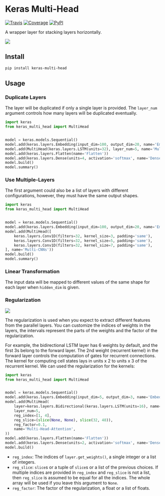 # Keras Multi-Head

[![Travis](https://travis-ci.org/CyberZHG/keras-multi-head.svg)](https://travis-ci.org/CyberZHG/keras-multi-head)
[![Coverage](https://coveralls.io/repos/github/CyberZHG/keras-multi-head/badge.svg?branch=master)](https://coveralls.io/github/CyberZHG/keras-multi-head)
[![PyPI](https://img.shields.io/pypi/pyversions/keras-multi-head.svg)](https://pypi.org/project/keras-multi-head/)

A wrapper layer for stacking layers horizontally.

![](https://user-images.githubusercontent.com/853842/45797517-867b8580-bcd8-11e8-9ec6-39d6508cf438.png)

## Install

```bash
pip install keras-multi-head
```

## Usage

### Duplicate Layers

The layer will be duplicated if only a single layer is provided. The `layer_num` argument controls how many layers will be duplicated eventually.

```python
import keras
from keras_multi_head import MultiHead


model = keras.models.Sequential()
model.add(keras.layers.Embedding(input_dim=100, output_dim=20, name='Embedding'))
model.add(MultiHead(keras.layers.LSTM(units=32), layer_num=5, name='Multi-LSTMs'))
model.add(keras.layers.Flatten(name='Flatten'))
model.add(keras.layers.Dense(units=4, activation='softmax', name='Dense'))
model.build()
model.summary()
```

### Use Multiple-Layers

The first argument could also be a list of layers with different configurations, however, they must have the same output shapes.

```python
import keras
from keras_multi_head import MultiHead


model = keras.models.Sequential()
model.add(keras.layers.Embedding(input_dim=100, output_dim=20, name='Embedding'))
model.add(MultiHead([
    keras.layers.Conv1D(filters=32, kernel_size=3, padding='same'),
    keras.layers.Conv1D(filters=32, kernel_size=5, padding='same'),
    keras.layers.Conv1D(filters=32, kernel_size=7, padding='same'),
], name='Multi-CNNs'))
model.build()
model.summary()
```

### Linear Transformation

The input data will be mapped to different values of the same shape for each layer when `hidden_dim` is given.

### Regularization

![](https://user-images.githubusercontent.com/853842/45857922-8b4e4100-bd8d-11e8-905a-4eb07da31418.png)

The regularization is used when you expect to extract different features from the parallel layers. You can customize the indices of weights in the layers, the intervals represent the parts of the weights and the factor of the regularization.

For example, the bidirectional LSTM layer has 6 weights by default, and the first 3s belong to the forward layer. The 2nd weight (recurrent kernel) in the forward layer controls the computation of gates for recurrent connections. The kernel for computing cell states lays in units x 2 to units x 3 of the recurrent kernel. We can used the regularization for the kernels:

```python
import keras
from keras_multi_head import MultiHead


model = keras.models.Sequential()
model.add(keras.layers.Embedding(input_dim=5, output_dim=3, name='Embed'))
model.add(MultiHead(
    layer=keras.layers.Bidirectional(keras.layers.LSTM(units=16), name='LSTM'),
    layer_num=5,
    reg_index=[1, 4],
    reg_slice=(slice(None, None), slice(32, 48)),
    reg_factor=0.1,
    name='Multi-Head-Attention',
))
model.add(keras.layers.Flatten(name='Flatten'))
model.add(keras.layers.Dense(units=2, activation='softmax', name='Dense'))
model.build()
```

* `reg_index`: The indices of `layer.get_weights()`, a single integer or a list of integers.
* `reg_slice`: `slice`s or a tuple of `slice`s or a list of the previous choices. If multiple indices are provided in `reg_index` and `reg_slice` is not a list, then `reg_slice` is assumed to be equal for all the indices. The whole array will be used if you leave this argument to `None`.
* `reg_factor`: The factor of the regularization, a float or a list of floats.
